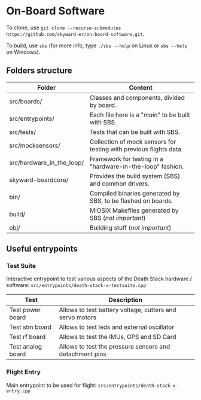 # On-Board Software

To clone, use `git clone --recurse-submodules https://github.com/skyward-er/on-board-software.git`.

To build, use `sbs` (for more info, type `./sbs --help` on Linux or `sbs --help` on Windows).

## Folders structure

|   Folder                  |   Content                                                         |
| ------------------------- | ----------------------------------------------------------------- |
| src/boards/               | Classes and components, divided by board.                         |
| src/entrypoints/          | Each file here is a "*main*" to be built with SBS.                |
| src/tests/                | Tests that can be built with SBS.                                 |
| src/mocksensors/          | Collection of mock sensors for testing with previous flights data.|
| src/hardware_in_the_loop/ | Framework for testing in a "hardware-in-the-loop" fashion.        |
| skyward-boardcore/        | Provides the build system (SBS) and common drivers.               |
| bin/                      | Compiled binaries generated by SBS, to be flashed on boards.      |
| build/                    | MIOSIX Makefiles generated by SBS (*not important*)               |
| obj/                      | Building stuff (*not important*)                                  |


## Useful entrypoints

### Test Suite
Interactive entrypoint to test various aspects of the Death Stack hardware / software: `src/entrypoints/death-stack-x-testsuite.cpp` 

| Test              | Description                                              |
| ----------------- | -------------------------------------------------------- |
| Test power board  | Allows to test battery voltage, cutters and servo motors |
| Test stm board    | Allows to test leds and external oscillator              | 
| Test rf board     | Allows to test the IMUs, GPS and SD Card                 |
| Test analog board | Allows to test the pressure sensors and detachment pins  |

### Flight Entry
Main entrypoint to be used for flight: `src/entrypoints/death-stack-x-entry.cpp`
